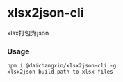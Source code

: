 # xlsx2json-cli
xlsx打包为json

### Usage
```
npm i @daichangxin/xlsx2json-cli -g
xlsx2json build path-to-xlsx-files
```
